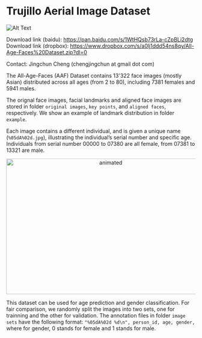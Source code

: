 # Trujillo Aerial Image Dataset
![Alt Text](https://github.com/anonuser02/AerialImageDataset/blob/main/sample.png) 

Download link (baidu): https://pan.baidu.com/s/1WtHQsb73rLa-cZpBLi2dtg <br />
Download link (dropbox): https://www.dropbox.com/s/a0lj1ddd54ns8qy/All-Age-Faces%20Dataset.zip?dl=0

Contact: Jingchun Cheng (chengjingchun at gmail dot com)


The All-Age-Faces (AAF) Dataset contains 13'322 face images (mostly Asian) distributed across all ages (from 2 to 80), including 7381 females and 5941 males.

The orignal face images, facial landmarks and aligned face images are stored in folder `original images`, `key points`, and `aligned faces`, respectively. 
We show an example of landmark distribution in folder `example`.

Each image contains a different individual, and is given a unique name (`%05dA%02d.jpg`), illustrating the individual’s serial number and specific age.
Individuals from serial number 00000 to 07380 are all female, from 07381 to 13321 are male.

<p align="center">
  <img width="540" height="360" src="https://github.com/anonuser02/AerialImageDataset/blob/main/out.gif" alt="animated">
</p>

This dataset can be used for age prediction and gender classification. 
For fair comparison, we randomly split the images into two sets, one for trainning and the other for validation.
The annotation files in folder `image sets` have the following format:
`"%05dA%02d %d\n", person_id, age, gender,`
where for gender, 0 stands for female and 1 stands for male.
